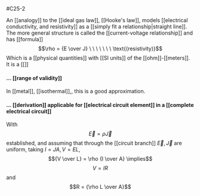 #C25-2

An [[analogy]] to the [[ideal gas law]], [[Hooke's law]], models [[electrical conductivity, and resistivity]] as a [[simply fit a relationship|straight line]]. The more general structure is called the [[current-voltage relationship]] and has [[formula]] $$\rho = {E \over J} \ \ \ \ \ \ \ \text{(resistivity)}$$
Which is a [[physical quantities]] with [[SI units]] of the [[ohm]]-[[meters]]. It is a [[]]

#### ... [[range of validity]]
In [[metal]], [[isothermal]],, this is a good approximation.

#### ... [[derivation]] applicable for [[electrical circuit element]] in a [[complete electrical circuit]]
With $$\vec{E} = \rho \vec{J}$$
established, and assuming that through the [[circuit branch]] $\vec{E}, \vec{J}$ are uniform, taking $I=JA, V=EL$, $${V \over L} = \rho {I \over A} \implies$$
$$V = IR$$
and $$R = {\rho L \over A}$$
